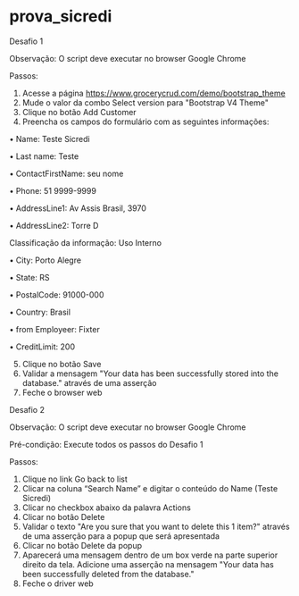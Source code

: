# prova_sicredi

Desafio 1

Observação: O script deve executar no browser Google Chrome

Passos:

1. Acesse a página https://www.grocerycrud.com/demo/bootstrap_theme
2. Mude o valor da combo Select version para "Bootstrap V4 Theme"
3. Clique no botão Add Customer
4. Preencha os campos do formulário com as seguintes informações:

• Name: Teste Sicredi

• Last name: Teste

• ContactFirstName: seu nome

• Phone: 51 9999-9999

• AddressLine1: Av Assis Brasil, 3970

• AddressLine2: Torre D


Classificação da informação: Uso Interno


• City: Porto Alegre

• State: RS

• PostalCode: 91000-000

• Country: Brasil

• from Employeer: Fixter

• CreditLimit: 200


5. Clique no botão Save
6. Validar a mensagem "Your data has been successfully stored into the database."
através de uma asserção
7. Feche o browser web


Desafio 2


Observação: O script deve executar no browser Google Chrome



Pré-condição: Execute todos os passos do Desafio 1


Passos:


1. Clique no link Go back to list
2. Clicar na coluna “Search Name” e digitar o conteúdo do Name (Teste Sicredi)
3. Clicar no checkbox abaixo da palavra Actions
4. Clicar no botão Delete
5. Validar o texto "Are you sure that you want to delete this 1 item?" através de uma
asserção para a popup que será apresentada
6. Clicar no botão Delete da popup
7. Aparecerá uma mensagem dentro de um box verde na parte superior direito da tela.
Adicione uma asserção na mensagem "Your data has been successfully deleted from
the database."
8. Feche o driver web
  
